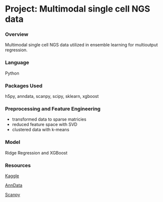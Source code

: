 # Project: Multimodal single cell NGS data

### Overview
Multimodal single cell NGS data utilized in ensemble learning for multioutput regression. 

### Language
Python

### Packages Used
h5py, anndata, scanpy, scipy, sklearn, xgboost

### Preprocessing and Feature Engineering
- transformed data to sparse matricies
- reduced feature space with SVD 
- clustered data with k-means

### Model
Ridge Regression and XGBoost

### Resources
[Kaggle](https://www.kaggle.com/)

[AnnData](https://anndata.readthedocs.io/en/latest/)

[Scanpy](https://scanpy.readthedocs.io/en/stable/)
